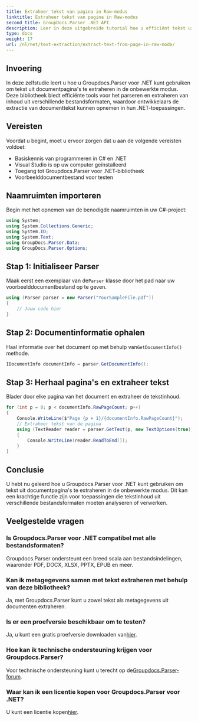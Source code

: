 ```yaml
---
title: Extraheer tekst van pagina in Raw-modus
linktitle: Extraheer tekst van pagina in Raw-modus
second_title: GroupDocs.Parser .NET API
description: Leer in deze uitgebreide tutorial hoe u efficiënt tekst uit documentpagina's kunt extraheren met Groupdocs.Parser voor .NET.
type: docs
weight: 17
url: /nl/net/text-extraction/extract-text-from-page-in-raw-mode/
---
```

## Invoering
In deze zelfstudie leert u hoe u Groupdocs.Parser voor .NET kunt gebruiken om tekst uit documentpagina's te extraheren in de onbewerkte modus. Deze bibliotheek biedt efficiënte tools voor het parseren en extraheren van inhoud uit verschillende bestandsformaten, waardoor ontwikkelaars de extractie van documenttekst kunnen opnemen in hun .NET-toepassingen.
## Vereisten
Voordat u begint, moet u ervoor zorgen dat u aan de volgende vereisten voldoet:
- Basiskennis van programmeren in C# en .NET
- Visual Studio is op uw computer geïnstalleerd
- Toegang tot Groupdocs.Parser voor .NET-bibliotheek
- Voorbeelddocumentbestand voor testen

## Naamruimten importeren
Begin met het opnemen van de benodigde naamruimten in uw C#-project:
```csharp
using System;
using System.Collections.Generic;
using System.IO;
using System.Text;
using GroupDocs.Parser.Data;
using GroupDocs.Parser.Options;
```
## Stap 1: Initialiseer Parser
 Maak eerst een exemplaar van de`Parser` klasse door het pad naar uw voorbeelddocumentbestand op te geven.
```csharp
using (Parser parser = new Parser("YourSampleFile.pdf"))
{
    // Jouw code hier
}
```
## Stap 2: Documentinformatie ophalen
 Haal informatie over het document op met behulp van`GetDocumentInfo()` methode.
```csharp
IDocumentInfo documentInfo = parser.GetDocumentInfo();
```
## Stap 3: Herhaal pagina's en extraheer tekst
Blader door elke pagina van het document en extraheer de tekstinhoud.
```csharp
for (int p = 0; p < documentInfo.RawPageCount; p++)
{
    Console.WriteLine($"Page {p + 1}/{documentInfo.RawPageCount}");
    // Extraheer tekst van de pagina
    using (TextReader reader = parser.GetText(p, new TextOptions(true)))
    {
        Console.WriteLine(reader.ReadToEnd());
    }
}
```

## Conclusie
U hebt nu geleerd hoe u Groupdocs.Parser voor .NET kunt gebruiken om tekst uit documentpagina's te extraheren in de onbewerkte modus. Dit kan een krachtige functie zijn voor toepassingen die tekstinhoud uit verschillende bestandsformaten moeten analyseren of verwerken.

## Veelgestelde vragen
### Is Groupdocs.Parser voor .NET compatibel met alle bestandsformaten?
Groupdocs.Parser ondersteunt een breed scala aan bestandsindelingen, waaronder PDF, DOCX, XLSX, PPTX, EPUB en meer.
### Kan ik metagegevens samen met tekst extraheren met behulp van deze bibliotheek?
Ja, met Groupdocs.Parser kunt u zowel tekst als metagegevens uit documenten extraheren.
### Is er een proefversie beschikbaar om te testen?
 Ja, u kunt een gratis proefversie downloaden van[hier](https://releases.groupdocs.com/).
### Hoe kan ik technische ondersteuning krijgen voor Groupdocs.Parser?
 Voor technische ondersteuning kunt u terecht op de[Groupdocs.Parser-forum](https://forum.groupdocs.com/c/parser/17).
### Waar kan ik een licentie kopen voor Groupdocs.Parser voor .NET?
 U kunt een licentie kopen[hier](https://purchase.groupdocs.com/buy).